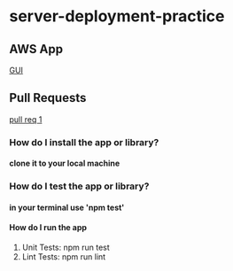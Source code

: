 # server-deployment-practice

## AWS App

[GUI](http://awspractice-env.eba-jx2rdx5a.us-east-1.elasticbeanstalk.com)



## Pull Requests

[pull req 1](https://github.com/IbrahimAbuawad/cloud-server/pull/1)


### How do I install the app or library?

#### clone it to your local machine

### How do I test the app or library?

#### in your terminal use 'npm test'



#### How do I run the app
 
1. Unit Tests: npm run test
2. Lint Tests: npm run lint